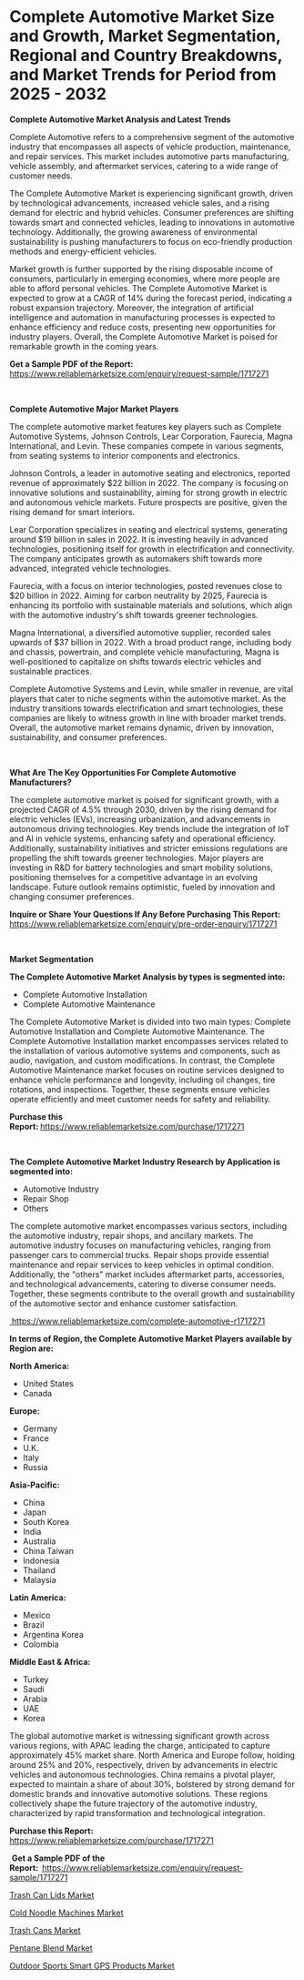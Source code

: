 <p><h1>Complete Automotive Market Size and Growth, Market Segmentation, Regional and Country Breakdowns, and Market Trends for Period from 2025 -  2032</h1></p><p><strong>Complete Automotive Market Analysis and Latest Trends</strong></p>
<p><p>Complete Automotive refers to a comprehensive segment of the automotive industry that encompasses all aspects of vehicle production, maintenance, and repair services. This market includes automotive parts manufacturing, vehicle assembly, and aftermarket services, catering to a wide range of customer needs. </p><p>The Complete Automotive Market is experiencing significant growth, driven by technological advancements, increased vehicle sales, and a rising demand for electric and hybrid vehicles. Consumer preferences are shifting towards smart and connected vehicles, leading to innovations in automotive technology. Additionally, the growing awareness of environmental sustainability is pushing manufacturers to focus on eco-friendly production methods and energy-efficient vehicles.</p><p>Market growth is further supported by the rising disposable income of consumers, particularly in emerging economies, where more people are able to afford personal vehicles. The Complete Automotive Market is expected to grow at a CAGR of 14% during the forecast period, indicating a robust expansion trajectory. Moreover, the integration of artificial intelligence and automation in manufacturing processes is expected to enhance efficiency and reduce costs, presenting new opportunities for industry players. Overall, the Complete Automotive Market is poised for remarkable growth in the coming years.</p></p>
<p><strong>Get a Sample PDF of the Report:&nbsp;</strong> <a href="https://www.reliablemarketsize.com/enquiry/request-sample/1717271?utm_campaign=1833&utm_medium=2&utm_source=Github&utm_content=ia&utm_term=25032025&utm_id=complete-automotive">https://www.reliablemarketsize.com/enquiry/request-sample/1717271</a></p>
<p>&nbsp;</p>
<p><strong>Complete Automotive Major Market Players</strong></p>
<p><p>The complete automotive market features key players such as Complete Automotive Systems, Johnson Controls, Lear Corporation, Faurecia, Magna International, and Levin. These companies compete in various segments, from seating systems to interior components and electronics.</p><p>Johnson Controls, a leader in automotive seating and electronics, reported revenue of approximately $22 billion in 2022. The company is focusing on innovative solutions and sustainability, aiming for strong growth in electric and autonomous vehicle markets. Future prospects are positive, given the rising demand for smart interiors.</p><p>Lear Corporation specializes in seating and electrical systems, generating around $19 billion in sales in 2022. It is investing heavily in advanced technologies, positioning itself for growth in electrification and connectivity. The company anticipates growth as automakers shift towards more advanced, integrated vehicle technologies.</p><p>Faurecia, with a focus on interior technologies, posted revenues close to $20 billion in 2022. Aiming for carbon neutrality by 2025, Faurecia is enhancing its portfolio with sustainable materials and solutions, which align with the automotive industry's shift towards greener technologies.</p><p>Magna International, a diversified automotive supplier, recorded sales upwards of $37 billion in 2022. With a broad product range, including body and chassis, powertrain, and complete vehicle manufacturing, Magna is well-positioned to capitalize on shifts towards electric vehicles and sustainable practices.</p><p>Complete Automotive Systems and Levin, while smaller in revenue, are vital players that cater to niche segments within the automotive market. As the industry transitions towards electrification and smart technologies, these companies are likely to witness growth in line with broader market trends. Overall, the automotive market remains dynamic, driven by innovation, sustainability, and consumer preferences.</p></p>
<p>&nbsp;</p>
<p><strong>What Are The Key Opportunities For Complete Automotive Manufacturers?</strong></p>
<p><p>The complete automotive market is poised for significant growth, with a projected CAGR of 4.5% through 2030, driven by the rising demand for electric vehicles (EVs), increasing urbanization, and advancements in autonomous driving technologies. Key trends include the integration of IoT and AI in vehicle systems, enhancing safety and operational efficiency. Additionally, sustainability initiatives and stricter emissions regulations are propelling the shift towards greener technologies. Major players are investing in R&D for battery technologies and smart mobility solutions, positioning themselves for a competitive advantage in an evolving landscape. Future outlook remains optimistic, fueled by innovation and changing consumer preferences.</p></p>
<p><strong>Inquire or Share Your Questions If Any Before Purchasing This Report:</strong> <a href="https://www.reliablemarketsize.com/enquiry/pre-order-enquiry/1717271?utm_campaign=1833&utm_medium=2&utm_source=Github&utm_content=ia&utm_term=25032025&utm_id=complete-automotive">https://www.reliablemarketsize.com/enquiry/pre-order-enquiry/1717271</a></p>
<p>&nbsp;</p>
<p><strong>Market Segmentation</strong></p>
<p><strong>The Complete Automotive Market Analysis by types is segmented into:</strong></p>
<p><ul><li>Complete Automotive Installation</li><li>Complete Automotive Maintenance</li></ul></p>
<p><p>The Complete Automotive Market is divided into two main types: Complete Automotive Installation and Complete Automotive Maintenance. The Complete Automotive Installation market encompasses services related to the installation of various automotive systems and components, such as audio, navigation, and custom modifications. In contrast, the Complete Automotive Maintenance market focuses on routine services designed to enhance vehicle performance and longevity, including oil changes, tire rotations, and inspections. Together, these segments ensure vehicles operate efficiently and meet customer needs for safety and reliability.</p></p>
<p><strong>Purchase this Report:&nbsp;</strong><a href="https://www.reliablemarketsize.com/purchase/1717271?utm_campaign=1833&utm_medium=2&utm_source=Github&utm_content=ia&utm_term=25032025&utm_id=complete-automotive">https://www.reliablemarketsize.com/purchase/1717271</a></p>
<p>&nbsp;</p>
<p><strong>The Complete Automotive Market Industry Research by Application is segmented into:</strong></p>
<p><ul><li>Automotive Industry</li><li>Repair Shop</li><li>Others</li></ul></p>
<p><p>The complete automotive market encompasses various sectors, including the automotive industry, repair shops, and ancillary markets. The automotive industry focuses on manufacturing vehicles, ranging from passenger cars to commercial trucks. Repair shops provide essential maintenance and repair services to keep vehicles in optimal condition. Additionally, the "others" market includes aftermarket parts, accessories, and technological advancements, catering to diverse consumer needs. Together, these segments contribute to the overall growth and sustainability of the automotive sector and enhance customer satisfaction.</p></p>
<p><a href="https://www.reliablemarketsize.com/complete-automotive-r1717271?utm_campaign=1833&utm_medium=2&utm_source=Github&utm_content=ia&utm_term=25032025&utm_id=complete-automotive">&nbsp;https://www.reliablemarketsize.com/complete-automotive-r1717271</a></p>
<p><strong>In terms of Region, the Complete Automotive Market Players available by Region are:</strong></p>
<p>
    <p> <strong> North America: </strong>
        <ul>
            <li>United States</li>
            <li>Canada</li>
        </ul>
        </p> 
    <p> <strong> Europe: </strong>
        <ul>
            <li>Germany</li>
            <li>France</li>
            <li>U.K.</li>
            <li>Italy</li>
            <li>Russia</li>
        </ul>
        </p> 
    <p> <strong> Asia-Pacific: </strong>
        <ul>
            <li>China</li>
            <li>Japan</li>
            <li>South Korea</li>
            <li>India</li>
            <li>Australia</li>
            <li>China Taiwan</li>
            <li>Indonesia</li>
            <li>Thailand</li>
            <li>Malaysia</li>
        </ul>
        </p> 
    <p> <strong> Latin America: </strong>
        <ul>
            <li>Mexico</li>
            <li>Brazil</li>
            <li>Argentina Korea</li>
            <li>Colombia</li>
        </ul>
        </p> 
    <p> <strong> Middle East & Africa: </strong>
        <ul>
            <li>Turkey</li>
            <li>Saudi</li>
            <li>Arabia</li>
            <li>UAE</li>
            <li>Korea</li>
        </ul>
    </p>
    </p>
<p><p>The global automotive market is witnessing significant growth across various regions, with APAC leading the charge, anticipated to capture approximately 45% market share. North America and Europe follow, holding around 25% and 20%, respectively, driven by advancements in electric vehicles and autonomous technologies. China remains a pivotal player, expected to maintain a share of about 30%, bolstered by strong demand for domestic brands and innovative automotive solutions. These regions collectively shape the future trajectory of the automotive industry, characterized by rapid transformation and technological integration.</p></p>
<p><strong>Purchase this Report: </strong><a href="https://www.reliablemarketsize.com/purchase/1717271?utm_campaign=1833&utm_medium=2&utm_source=Github&utm_content=ia&utm_term=25032025&utm_id=complete-automotive">https://www.reliablemarketsize.com/purchase/1717271</a></p>
<p>&nbsp;<strong>Get a Sample PDF of the Report:&nbsp;&nbsp;</strong><a href="https://www.reliablemarketsize.com/enquiry/request-sample/1717271?utm_campaign=1833&utm_medium=2&utm_source=Github&utm_content=ia&utm_term=25032025&utm_id=complete-automotive">https://www.reliablemarketsize.com/enquiry/request-sample/1717271</a></p>
<p><strong></strong></p>
<p><p><a href="https://github.com/orlinvisonju/Market-Research-Report-List-1/blob/main/trash-can-lids-market.md?utm_campaign=1833&utm_medium=2&utm_source=Github&utm_content=ia&utm_term=25032025&utm_id=complete-automotive">Trash Can Lids Market</a></p><p><a href="https://github.com/nsmifidget3/Market-Research-Report-List-1/blob/main/cold-noodle-machines-market.md?utm_campaign=1833&utm_medium=2&utm_source=Github&utm_content=ia&utm_term=25032025&utm_id=complete-automotive">Cold Noodle Machines Market</a></p><p><a href="https://github.com/wiltsdeenyuw/Market-Research-Report-List-1/blob/main/trash-cans-market.md?utm_campaign=1833&utm_medium=2&utm_source=Github&utm_content=ia&utm_term=25032025&utm_id=complete-automotive">Trash Cans Market</a></p><p><a href="https://github.com/motosyuliq/Market-Research-Report-List-1/blob/main/pentane-blend-market.md?utm_campaign=1833&utm_medium=2&utm_source=Github&utm_content=ia&utm_term=25032025&utm_id=complete-automotive">Pentane Blend Market</a></p><p><a href="https://github.com/lotoahshaiek/Market-Research-Report-List-1/blob/main/outdoor-sports-smart-gps-products-market.md?utm_campaign=1833&utm_medium=2&utm_source=Github&utm_content=ia&utm_term=25032025&utm_id=complete-automotive">Outdoor Sports Smart GPS Products Market</a></p></p>